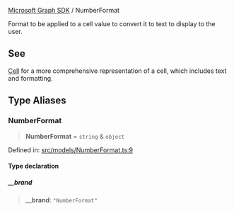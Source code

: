 [Microsoft Graph SDK](README.md) / NumberFormat

Format to be applied to a cell value to convert it to text to display to the user.

## See

[Cell](Cell.md) for a more comprehensive representation of a cell, which includes text and formatting.

## Type Aliases

### NumberFormat

> **NumberFormat** = `string` & `object`

Defined in: [src/models/NumberFormat.ts:9](https://github.com/Future-Secure-AI/microsoft-graph/blob/main/src/models/NumberFormat.ts#L9)

#### Type declaration

##### \_\_brand

> **\_\_brand**: `"NumberFormat"`
